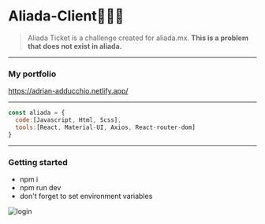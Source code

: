 # Aliada-Client🧹🧹🧹
> Aliada Ticket is a challenge created for aliada.mx. **This is a problem that does not exist in aliada.**

---
### My portfolio 
https://adrian-adducchio.netlify.app/
***

```js
const aliada = {
  code:[Javascript, Html, Scss],
  tools:[React, Material-UI, Axios, React-router-dom]
}
```
--- 
### Getting started
- npm i
- npm run dev
- don't forget to set environment variables

![login](https://user-images.githubusercontent.com/81486221/169105505-4988315b-6750-4b02-a661-9fd3a5a5b09e.png)
